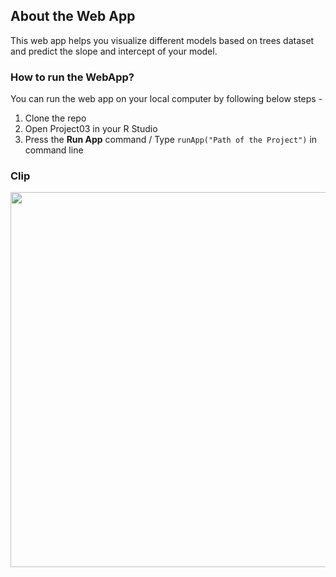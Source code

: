 ## About the Web App

This web app helps you visualize different models based on trees dataset and predict the slope and intercept of your model.

### How to run the WebApp?

You can run the web app on your local computer by following below steps -
1. Clone the repo
2. Open Project03 in your R Studio
3. Press the <b>Run App</b> command / Type ```runApp("Path of the Project")``` in command line

### Clip

<img src="https://user-images.githubusercontent.com/23660137/44005295-e661d2fa-9e8e-11e8-939f-a9b5894379d3.PNG" width=600px/>
